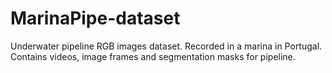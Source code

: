 # MarinaPipe-dataset
Underwater pipeline RGB images dataset. Recorded in a marina in Portugal. Contains videos, image frames and segmentation masks for pipeline.

